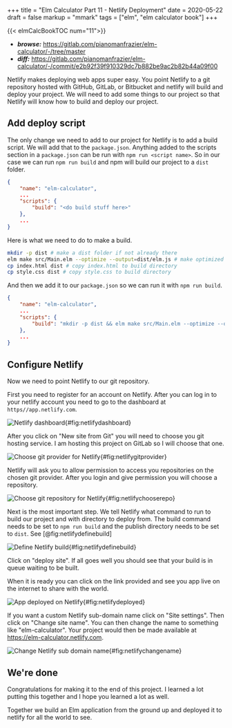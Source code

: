 +++
title = "Elm Calculator Part 11 - Netlify Deployment"
date = 2020-05-22
draft = false
markup = "mmark"
tags = ["elm", "elm calculator book"]
+++

{{< elmCalcBookTOC num="11">}}

- ***browse:*** <https://gitlab.com/pianomanfrazier/elm-calculator/-/tree/master>
- ***diff:*** <https://gitlab.com/pianomanfrazier/elm-calculator/-/commit/e2b92f39f910329dc7b882be9ac2b82b44a09f00>

Netlify makes deploying web apps super easy. You point Netlify to a git repository hosted with GitHub, GitLab, or Bitbucket and netlify will build and deploy your project. We will need to add some things to our project so that Netlify will know how to build and deploy our project.

## Add deploy script

The only change we need to add to our project for Netlify is to add a build script. We will add that to the `package.json`. Anything added to the scripts section in a `package.json` can be run with `npm run <script name>`. So in our case we can run `npm run build` and npm will build our project to a `dist` folder.

```json
{
    "name": "elm-calculator",
    ...
    "scripts": {
        "build": "<do build stuff here>"
    },
    ...
}

```

Here is what we need to do to make a build.

```bash
mkdir -p dist # make a dist folder if not already there
elm make src/Main.elm --optimize --output=dist/elm.js # make optimized build and output to dist/elm.js
cp index.html dist # copy index.html to build directory
cp style.css dist # copy style.css to build directory
```

And then we add it to our `package.json` so we can run it with `npm run build`.

```json
{
    "name": "elm-calculator",
    ...
    "scripts": {
        "build": "mkdir -p dist && elm make src/Main.elm --optimize --output=dist/elm.js && cp index.html dist && cp style.css dist"
    },
    ...
}

```

## Configure Netlify

Now we need to point Netlify to our git repository.

First you need to register for an account on Netlify. After you can log in to your netlify account you need to go to the dashboard at `https//app.netlify.com`.

![Netlify dashboard](/img/elm-calculator/netlify-dashboard.png){#fig:netlifydashboard}

After you click on "New site from Git" you will need to choose you git hosting service. I am hosting this project on GitLab so I will choose that one.

![Choose git provider for Netlify](/img/elm-calculator/netlify-choose-git-provider.png){#fig:netlifygitprovider}

Netlify will ask you to allow permission to access you repositories on the chosen git provider. After you login and give permission you will choose a repository.

![Choose git repository for Netlify](/img/elm-calculator/netlify-choose-repo.png){#fig:netlifychooserepo}

Next is the most important step. We tell Netlify what command to run to build our project and with directory to deploy from. The build command needs to be set to `npm run build` and the publish directory needs to be set to `dist`. See [@fig:netlifydefinebuild]

![Define Netlify build](/img/elm-calculator/netlify-define-build.png){#fig:netlifydefinebuild}

Click on "deploy site". If all goes well you should see that your build is in queue waiting to be built.

When it is ready you can click on the link provided and see you app live on the internet to share with the world.

![App deployed on Netlify](/img/elm-calculator/netlify-deployed.png){#fig:netlifydeployed}

If you want a custom Netlify sub-domain name click on "Site settings". Then click on "Change site name". You can then change the name to something like "elm-calculator". Your project would then be made available at <https://elm-calculator.netlify.com>.

![Change Netlify sub domain name](/img/elm-calculator/netlify-change-name.png){#fig:netlifychangename}

## We're done

Congratulations for making it to the end of this project. I learned a lot putting this together and I hope you learned a lot as well.

Together we build an Elm application from the ground up and deployed it to netlify for all the world to see.
